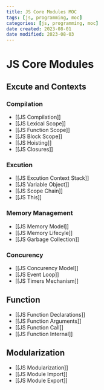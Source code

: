 ```yaml
---
title: JS Core Modules MOC
tags: [js, programming, moc]
categories: [js, programming, moc]
date created: 2023-08-01
date modified: 2023-08-03
---
```


# JS Core Modules

## Excute and Contexts

### Compilation

- [[JS Compilation]]
- [[JS Lexical Scope]]
- [[JS Function Scope]]
- [[JS Block Scope]]
- [[JS Hoisting]]
- [[JS Closures]]

### Excution

- [[JS Excution Context Stack]]
- [[JS Variable Object]]
- [[JS Scope Chain]]
- [[JS This]]

### Memory Management

- [[JS Memory Model]]
- [[JS Memory Lifecyle]]
- [[JS Garbage Collection]]

### Concurency

- [[JS Concurency Model]]  
- [[JS Event Loop]]  
- [[JS Timers Mechanism]]

## Function

- [[JS Function Declarations]]
- [[JS Function Arguments]]
- [[JS Function Call]]
- [[JS Function Internal]]

## Modularization

- [[JS Modularization]]
- [[JS Module Import]]
- [[JS Module Export]]

